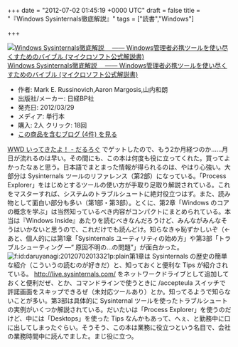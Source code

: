 
+++
date = "2012-07-02 01:45:19 +0000 UTC"
draft = false
title = "『Windows Sysinternals徹底解説』"
tags = ["読書","Windows"]

+++
<div class="hatena-asin-detail"><a href="http://www.amazon.co.jp/exec/obidos/ASIN/4822294641/bestylesnet-22/"><img src="http://ecx.images-amazon.com/images/I/516sUtGTuAL._SL160_.jpg" class="hatena-asin-detail-image" alt="Windows Sysinternals徹底解説　 ―― Windows管理者必携ツールを使い尽くすためのバイブル (マイクロソフト公式解説書)" title="Windows Sysinternals徹底解説　 ―― Windows管理者必携ツールを使い尽くすためのバイブル (マイクロソフト公式解説書)"/></a><div class="hatena-asin-detail-info"><a href="http://www.amazon.co.jp/exec/obidos/ASIN/4822294641/bestylesnet-22/">Windows Sysinternals徹底解説　 ―― Windows管理者必携ツールを使い尽くすためのバイブル (マイクロソフト公式解説書)</a><ul><li><span class="hatena-asin-detail-label">作者:</span> Mark E. Russinovich,Aaron Margosis,山内和朗</li><li><span class="hatena-asin-detail-label">出版社/メーカー:</span> 日経BP社</li><li><span class="hatena-asin-detail-label">発売日:</span> 2012/03/29</li><li><span class="hatena-asin-detail-label">メディア:</span> 単行本</li><li><span class="hatena-asin-detail-label">購入</span>: 2人 <span class="hatena-asin-detail-label">クリック</span>: 18回</li><li><a href="http://d.hatena.ne.jp/asin/4822294641/bestylesnet-22" target="_blank">この商品を含むブログ (4件) を見る</a></li></ul></div><div class="hatena-asin-detail-foot"></div></div><a href="http://daruyanagi.hatenablog.com/entry/2012/04/26/050929">WWD いってきたよ！ - だるろぐ</a> でゲットしたので、もう2か月経つのか……月日が流れるのは早い。その間にも、この本は何度も役に立ってくれた。買ってよかったなぁと思う。日本語でまとまった情報が得られるのは、やはり心強い。大部分は Sysinternals ツールのリファレンス（第2部）になっている。「Process Explorer」をはじめとするツールの使い方が手取り足取り解説されている。これをマスターすれば、システムのトラブルシュートに絶対役立つはず。また、読み物として面白い部分も多い（第1部・第3部）。とくに、第2章「Windows のコアの概念を学ぶ」は当然知っているべき内容がコンパクトにまとめられている。本当は『Windows Inside』あたりを読むべきなんだろうけど、みんながみんなそうはいかないと思うので、これだけでも読んどけ。知らなきゃ恥ずかしいぞ（←あと、個人的には第1章「Sysinternals ユーティリティの始め方」や第3部「トラブルシューティング ―“ 原因不明の…の問題”」が面白かった。<img src="http://cdn-ak.f.st-hatena.com/images/fotolife/d/daruyanagi/20120702/20120702013321.png" alt="f:id:daruyanagi:20120702013321p:plain" title="f:id:daruyanagi:20120702013321p:plain" class="hatena-fotolife"/>第1章は Sysinternals の歴史の簡単な紹介（こういうの読むのが好きだ）と、知っておくと便利な Tips が紹介されている。 <a href="http://live.sysinternals.com/">http://live.sysinternals.com/</a> をネットワークドライブとして追加しておくと便利だぜ、とか、コマンドラインで使うときに /accepteula スイッチで許諾画面をスキップできるぜ（未対応ツールあり）とか。知ってるようで知らないことが多い。第3部は具体的に Sysinternal ツールを使ったトラブルシュートの実例がいくつか解説されている。だいたいは「Process Explorer」を使うのだけど、中には「Desktops」を使った Tips なんかもあって、へぇ、と勤務中に口に出してしまったぐらい。そうそう、この本は業務に役立つという名目で、会社の業務時間中に読んでました。まじ役に立つ。



